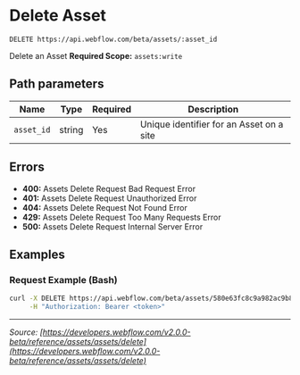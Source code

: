 # Delete Asset

```
DELETE https://api.webflow.com/beta/assets/:asset_id
```

Delete an Asset
**Required Scope:** `assets:write`


## Path parameters

| Name | Type | Required | Description |
|---|---|---|---|
| `asset_id` | string | Yes | Unique identifier for an Asset on a site |




## Errors

* **400:** Assets Delete Request Bad Request Error
* **401:** Assets Delete Request Unauthorized Error
* **404:** Assets Delete Request Not Found Error
* **429:** Assets Delete Request Too Many Requests Error
* **500:** Assets Delete Request Internal Server Error




## Examples

### Request Example (Bash)

```bash
curl -X DELETE https://api.webflow.com/beta/assets/580e63fc8c9a982ac9b8b745 \
     -H "Authorization: Bearer <token>"
```


---
*Source: [https://developers.webflow.com/v2.0.0-beta/reference/assets/assets/delete](https://developers.webflow.com/v2.0.0-beta/reference/assets/assets/delete)*